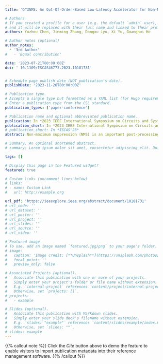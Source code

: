 ```yaml
---
title: 'O^3NMS: An Out-Of-Order-Based Low-Latency Accelerator for Non-Maximum Suppression'

# Authors
# If you created a profile for a user (e.g. the default `admin` user), write the username (folder name) here
# and it will be replaced with their full name and linked to their profile.
authors: Yuzhou Chen, Jinming Zhang, Dongxu Lyu, Xi Yu, Guanghui He

# Author notes (optional)
author_notes:
  - '3rd Author'
#   - 'Equal contribution'

date: '2023-07-21T00:00:00Z'
doi: ' 10.1109/ISCAS46773.2023.10181731'


# Schedule page publish date (NOT publication's date).
publishDate: '2023-11-26T00:00:00Z'

# Publication type.
# Accepts a single type but formatted as a YAML list (for Hugo requirements).
# Enter a publication type from the CSL standard.
publication_types: ['paper-conference']

# Publication name and optional abbreviated publication name.
publication: In *2023 IEEE International Symposium on Circuits and Systems (ISCAS)*
publication_short: In *2023 IEEE International Symposium on Circuits and Systems (ISCAS)*, 2023
# publication_short: In *ISCAS'23*
abstract: Non-maximum suppression (NMS) is an important post-processing method to eliminate overlapping bounding boxes in object detection neural networks. Suffering from quadratic computational complexity and frequent memory access, NMS has become a bottleneck of detection latency. To deal with this problem, we propose out-of-order NMS (O 3 NMS), a hardware- software co-optimization approach to reduce latency as well as area overhead of NMS accelerator. In order to reduce startup latency, we devise the O3NMS algorithm that removes pre-sort operation. To efficiently support O 3 NMS algorithm, we design a specialized hardware accelerator. Our design has been implemented in both Xilinx FPGA and SIMC 40nm technology. Experiments demonstrate O 3 NMS accelerator achieves 2.51 x speedup as well as 37 % reduction in FPGA source utilization compared with the state-of-the-art (SOTA) NMS accelerator.

# Summary. An optional shortened abstract.
# summary: Lorem ipsum dolor sit amet, consectetur adipiscing elit. Duis posuere tellus ac convallis placerat. Proin tincidunt magna sed ex sollicitudin condimentum.

tags: []

# Display this page in the Featured widget?
featured: true

# Custom links (uncomment lines below)
# links:
# - name: Custom Link
#   url: http://example.org

url_pdf: 'https://ieeexplore.ieee.org/abstract/document/10181731'
# url_code: ''
# url_dataset: ''
# url_poster: ''
# url_project: ''
# url_slides: ''
# url_source: ''
# url_video: ''

# Featured image
# To use, add an image named `featured.jpg/png` to your page's folder.
# image:
#   caption: 'Image credit: [**Unsplash**](https://unsplash.com/photos/pLCdAaMFLTE)'
#   focal_point: ''
#   preview_only: false

# Associated Projects (optional).
#   Associate this publication with one or more of your projects.
#   Simply enter your project's folder or file name without extension.
#   E.g. `internal-project` references `content/project/internal-project/index.md`.
#   Otherwise, set `projects: []`.
# projects:
#   - example

# Slides (optional).
#   Associate this publication with Markdown slides.
#   Simply enter your slide deck's filename without extension.
#   E.g. `slides: "example"` references `content/slides/example/index.md`.
#   Otherwise, set `slides: ""`.
# slides: example
---
```


{{% callout note %}}
Click the _Cite_ button above to demo the feature to enable visitors to import publication metadata into their reference management software.
{{% /callout %}}

<!-- {{% callout note %}}
Create your slides in Markdown - click the _Slides_ button to check out the example.
{{% /callout %}}

Add the publication's **full text** or **supplementary notes** here. You can use rich formatting such as including [code, math, and images](https://docs.hugoblox.com/content/writing-markdown-latex/). -->
